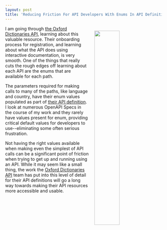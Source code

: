 ```yaml
---
layout: post
title: 'Reducing Friction For API Developers With Enums In API Definitions'
---
```

<p><img style="padding: 15px;" src="http://kinlane-productions.s3.amazonaws.com/api_evangelist_site/blog/screen_shot_2016_10_19_at_7.24.09_pm.png" alt="" width="40%" align="right" /></p>
<p>I am going through <a href="https://developer.oxforddictionaries.com">the Oxford Dictionaries API</a>, learning about this valuable resource. Their onboarding process for registration, and learning about what the API does using interactive documentation, is very smooth. One of the things that really cuts the rough edges off learning about each API are the enums that are available for each path.</p>
<p>The parameters required for making calls to many of the paths, like language and country, have their enum values populated as part of <a href="https://developer.oxforddictionaries.com/swagger/spec/public_doc_guest.json">their API definition</a>. I look at numerous OpenAPI Specs in the course of my work&nbsp;and they rarely have values present for enum, providing critical default values for developers to use--eliminating some often serious frustration.</p>
<p>Not having the right values available when making even the simplest of API calls can be a significant point of friction when trying to get up and running using an API. While it may seem like a small thing, the work the <a href="https://developer.oxforddictionaries.com">Oxford Dictionaries API</a> team has put into this level of detail for their API definitions will go a long way towards making their API resources more accessible and usable.</p>
